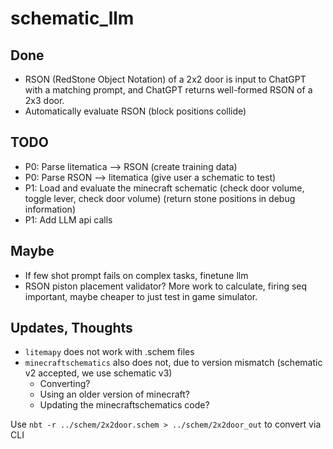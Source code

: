 # schematic_llm

## Done
* RSON (RedStone Object Notation) of a 2x2 door is input to ChatGPT with a matching prompt, and ChatGPT returns well-formed RSON of a 2x3 door.
* Automatically evaluate RSON (block positions collide)

## TODO
* P0: Parse litematica --> RSON (create training data)
* P0: Parse RSON --> litematica (give user a schematic to test)
* P1: Load and evaluate the minecraft schematic (check door volume, toggle lever, check door volume) (return stone positions in debug information)
* P1: Add LLM api calls

## Maybe 
* If few shot prompt fails on complex tasks, finetune llm
* RSON piston placement validator? More work to calculate, firing seq important, maybe cheaper to just test in game simulator.



## Updates, Thoughts
* `litemapy` does not work with .schem files
* `minecraftschematics` also does not, due to version mismatch (schematic v2 accepted, we use schematic v3)
    * Converting?
    * Using an older version of minecraft?
    * Updating the minecraftschematics code?


Use `nbt -r ../schem/2x2door.schem > ../schem/2x2door_out` to convert via CLI

